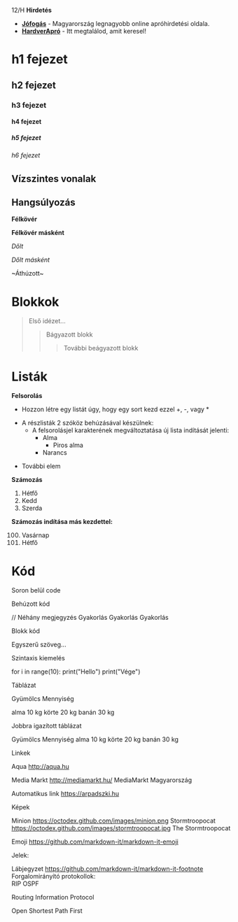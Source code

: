 12/H
**Hirdetés**

- __[Jófogás](https://jofogas.hu/)__ - Magyarország legnagyobb online apróhirdetési oldala.
- __[HardverApró](https://harverapro.hu/)__ - Itt megtalálod, amit keresel!


# h1 fejezet
## h2 fejezet
### h3 fejezet
#### h4 fejezet
##### h5 fejezet
###### h6 fejezet


## Vízszintes vonalak


## Hangsúlyozás

**Félkövér**

__Félkövér másként__

*Dőlt*

_Dőlt másként_

~Áthúzott~


# Blokkok


>Első idézet...
>>Bágyazott blokk
>>>További beágyazott blokk


# Listák

**Felsorolás**

+ Hozzon létre egy listát úgy, hogy egy sort kezd ezzel +, -, vagy *
- A részlisták 2 szóköz behúzásával készülnek:
  * A felsorolásjel karakterének        megváltoztatása új lista indítását jelenti:
    + Alma
        + Piros alma
    - Narancs
* További elem

**Számozás**

1. Hétfő
2. Kedd
3. Szerda



__Számozás indítása más kezdettel:__

100. Vasárnap
101. Hétfő


# Kód

Soron belül code

Behúzott kód

// Néhány megjegyzés
Gyakorlás
Gyakorlás
Gyakorlás


Blokk kód


Egyszerű szöveg...


Szintaxis kiemelés


for i in range(10):
    print("Hello")
print("Vége")


Táblázat

Gyümölcs Mennyiség

alma 10 kg
körte 20 kg
banán 30 kg

Jobbra igazított táblázat

Gyümölcs Mennyiség
alma 10 kg
körte 20 kg
banán 30 kg


Linkek

Aqua http://aqua.hu

Media Markt http://mediamarkt.hu/ MediaMarkt Magyarország

Automatikus link https://arpadszki.hu


Képek

Minion https://octodex.github.com/images/minion.png
Stormtroopocat  https://octodex.github.com/images/stormtroopocat.jpg The Stormtroopocat


Emoji https://github.com/markdown-it/markdown-it-emoji

Jelek:


Lábjegyzet https://github.com/markdown-it/markdown-it-footnote
Forgalomirányító protokollok:  
RIP
OSPF

Routing Information Protocol

Open Shortest Path First